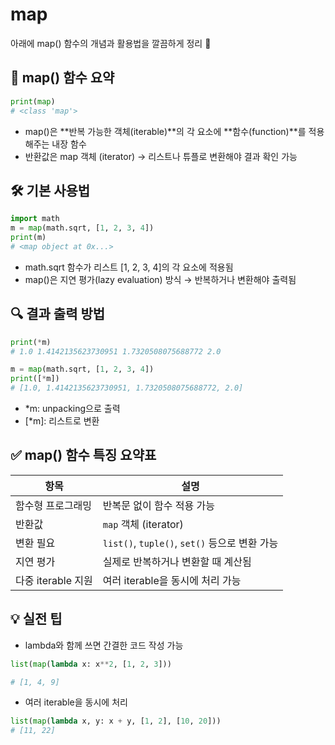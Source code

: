 # map
아래에 map() 함수의 개념과 활용법을 깔끔하게 정리 🧠

## 🧾 map() 함수 요약
```python
print(map)
# <class 'map'>
```

- map()은 **반복 가능한 객체(iterable)**의 각 요소에 **함수(function)**를 적용해주는 내장 함수
- 반환값은 map 객체 (iterator) → 리스트나 튜플로 변환해야 결과 확인 가능

## 🛠️ 기본 사용법
```python
import math
m = map(math.sqrt, [1, 2, 3, 4])
print(m)
# <map object at 0x...>
```


- math.sqrt 함수가 리스트 [1, 2, 3, 4]의 각 요소에 적용됨
- map()은 지연 평가(lazy evaluation) 방식 → 반복하거나 변환해야 출력됨

## 🔍 결과 출력 방법
```python
print(*m)
# 1.0 1.4142135623730951 1.7320508075688772 2.0

m = map(math.sqrt, [1, 2, 3, 4])
print([*m])
# [1.0, 1.4142135623730951, 1.7320508075688772, 2.0]
```

- *m: unpacking으로 출력
- [*m]: 리스트로 변환

## ✅ map() 함수 특징 요약표
| 항목             | 설명                                         |
|------------------|----------------------------------------------|
| 함수형 프로그래밍 | 반복문 없이 함수 적용 가능                    |
| 반환값           | `map` 객체 (iterator)                        |
| 변환 필요        | `list()`, `tuple()`, `set()` 등으로 변환 가능 |
| 지연 평가        | 실제로 반복하거나 변환할 때 계산됨            |
| 다중 iterable 지원 | 여러 iterable을 동시에 처리 가능              |



## 💡 실전 팁
- lambda와 함께 쓰면 간결한 코드 작성 가능
```python
list(map(lambda x: x**2, [1, 2, 3]))

# [1, 4, 9]
```
- 여러 iterable을 동시에 처리
```python
list(map(lambda x, y: x + y, [1, 2], [10, 20]))
# [11, 22]
```

